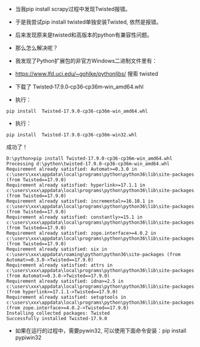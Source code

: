 - 当我pip install scrapy过程中发现Twisted报错。

- 于是我尝试pip install twisted单独安装Twisted, 依然是报错。

- 后来发现原来是twisted和高版本的python有兼容性问题。

- 那么怎么解决呢？

- 我发现了Python扩展包的非官方Windows二进制文件里有：
- https://www.lfd.uci.edu/~gohlke/pythonlibs/ 搜索 twisted
- 下载了 Twisted‑17.9.0‑cp36‑cp36m‑win_amd64.whl

- 执行：
```
pip install  Twisted‑17.9.0‑cp36‑cp36m‑win_amd64.whl
```
- 执行：
```
pip install  Twisted‑17.9.0‑cp36‑cp36m‑win32.whl
```
成功了！
```
D:\python>pip install Twisted-17.9.0-cp36-cp36m-win_amd64.whl
Processing d:\python\twisted-17.9.0-cp36-cp36m-win_amd64.whl
Requirement already satisfied: Automat>=0.3.0 in c:\users\xxx\appdata\local\programs\python\python36\lib\site-packages (from Twisted==17.9.0)
Requirement already satisfied: hyperlink>=17.1.1 in c:\users\xxx\appdata\local\programs\python\python36\lib\site-packages (from Twisted==17.9.0)
Requirement already satisfied: incremental>=16.10.1 in c:\users\xxx\appdata\local\programs\python\python36\lib\site-packages (from Twisted==17.9.0)
Requirement already satisfied: constantly>=15.1 in c:\users\xxx\appdata\local\programs\python\python36\lib\site-packages (from Twisted==17.9.0)
Requirement already satisfied: zope.interface>=4.0.2 in c:\users\xxx\appdata\local\programs\python\python36\lib\site-packages (from Twisted==17.9.0)
Requirement already satisfied: six in c:\users\xxx\appdata\roaming\python\python36\site-packages (from Automat>=0.3.0->Twisted==17.9.0)
Requirement already satisfied: attrs in c:\users\xxx\appdata\local\programs\python\python36\lib\site-packages (from Automat>=0.3.0->Twisted==17.9.0)
Requirement already satisfied: idna>=2.5 in c:\users\xxx\appdata\local\programs\python\python36\lib\site-packages (from hyperlink>=17.1.1->Twisted==17.9.0)
Requirement already satisfied: setuptools in c:\users\xxx\appdata\local\programs\python\python36\lib\site-packages (from zope.interface>=4.0.2->Twisted==17.9.0)
Installing collected packages: Twisted
Successfully installed Twisted-17.9.0
```

- 如果在运行的过程中，需要pywin32, 可以使用下面命令安装：pip install pypiwin32
